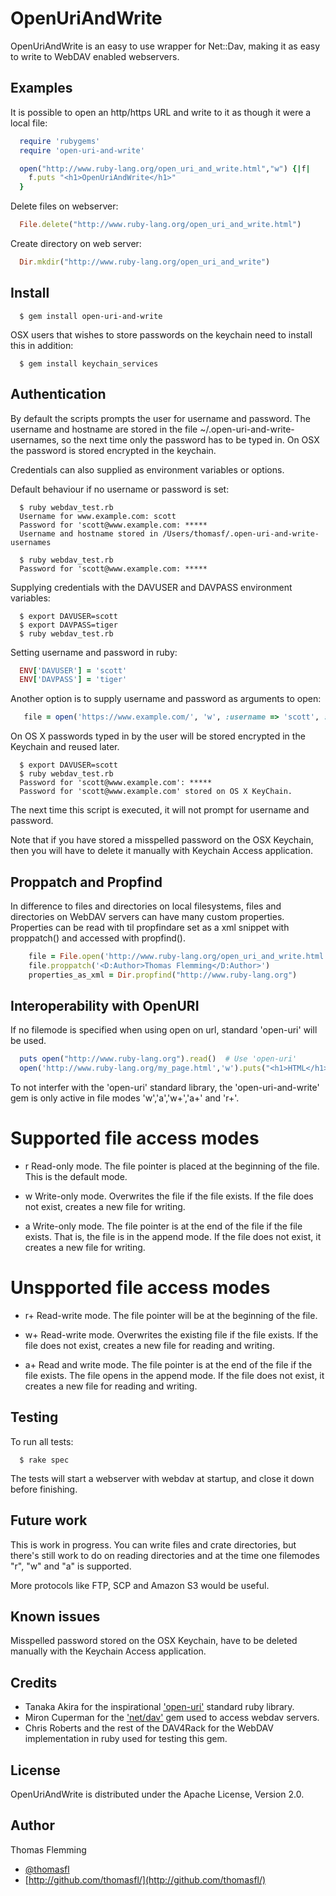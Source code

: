 OpenUriAndWrite
===============

OpenUriAndWrite is an easy to use wrapper for Net::Dav, making it as easy to write to WebDAV enabled webservers.

Examples
--------

It is possible to open an http/https URL and write to it as though it were a local file:

```ruby
  require 'rubygems'
  require 'open-uri-and-write'

  open("http://www.ruby-lang.org/open_uri_and_write.html","w") {|f|
    f.puts "<h1>OpenUriAndWrite</h1>"
  }
```

Delete files on webserver:

```ruby
  File.delete("http://www.ruby-lang.org/open_uri_and_write.html")
```

Create directory on web server:

```ruby
  Dir.mkdir("http://www.ruby-lang.org/open_uri_and_write")
```

Install
-------

```
  $ gem install open-uri-and-write
```

OSX users that wishes to store passwords on the keychain need to install this in addition:

```
  $ gem install keychain_services
```


Authentication
--------------
By default the scripts prompts the user for username and password. The username and hostname are stored in the file ~/.open-uri-and-write-usernames, so the next time only the password has to be typed in. On OSX the password is stored encrypted in the keychain.

Credentials can also supplied as environment variables or options.

Default behaviour if no username or password is set:

```
  $ ruby webdav_test.rb
  Username for www.example.com: scott
  Password for 'scott@www.example.com: *****
  Username and hostname stored in /Users/thomasf/.open-uri-and-write-usernames

  $ ruby webdav_test.rb
  Password for 'scott@www.example.com: *****
```

Supplying credentials with the DAVUSER and DAVPASS environment variables:

```
  $ export DAVUSER=scott
  $ export DAVPASS=tiger
  $ ruby webdav_test.rb
```

Setting username and password in ruby:

```ruby
  ENV['DAVUSER'] = 'scott'
  ENV['DAVPASS'] = 'tiger'
```

Another option is to supply username and password as arguments to open:

```ruby
   file = open('https://www.example.com/', 'w', :username => 'scott', :password => 'tiger')
```

On OS X passwords typed in by the user will be stored encrypted in the Keychain and reused later.

```
  $ export DAVUSER=scott
  $ ruby webdav_test.rb
  Password for 'scott@www.example.com': *****
  Password for 'scott@www.example.com' stored on OS X KeyChain.
```

The next time this script is executed, it will not prompt for username and password.

Note that if you have stored a misspelled password on the OSX Keychain, then you will have to delete it manually with Keychain Access application.

Proppatch and Propfind
----------------------

In difference to files and directories on local filesystems, files and directories on WebDAV servers can have many custom properties. Properties can be read with til propfindare set as a xml snippet with proppatch() and accessed with propfind().

```ruby
    file = File.open('http://www.ruby-lang.org/open_uri_and_write.html','w')
    file.proppatch('<D:Author>Thomas Flemming</D:Author>')
    properties_as_xml = Dir.propfind("http://www.ruby-lang.org")
```

Interoperability with OpenURI
-----------------------------

If no filemode is specified when using open on url, standard 'open-uri' will be used.

```ruby
  puts open("http://www.ruby-lang.org").read()  # Use 'open-uri'
  open('http://www.ruby-lang.org/my_page.html','w').puts("<h1>HTML</h1>") # Use 'open-uri-and-write'
```

To not interfer with the 'open-uri' standard library, the 'open-uri-and-write' gem is only active in file modes 'w','a','w+','a+' and 'r+'.

Supported file access modes
===========================

 * r Read-only mode. The file pointer is placed at the beginning of the file. This is the default mode.

 * w Write-only mode. Overwrites the file if the file exists. If the file does not exist, creates a new file for writing.

 * a Write-only mode. The file pointer is at the end of the file if the file exists. That is, the file is in the append mode. If the file does not exist, it creates a new file for writing.

Unspported file access modes
============================
 * r+ Read-write mode. The file pointer will be at the beginning of the file.

 * w+ Read-write mode. Overwrites the existing file if the file exists. If the file does not exist, creates a new file for reading and writing.

 * a+ Read and write mode. The file pointer is at the end of the file if the file exists. The file opens in the append mode. If the file does not exist, it creates a new file for reading and writing.

Testing
-------
To run all tests:

```
  $ rake spec
```

The tests will start a webserver with webdav at startup, and close it down before finishing.

Future work
-----------
This is work in progress. You can write files and crate directories, but there's still work to do on reading directories and at the time one filemodes "r", "w" and "a" is supported.

More protocols like FTP, SCP and Amazon S3 would be useful.

Known issues
------------
Misspelled password stored on the OSX Keychain, have to be deleted manually with the Keychain Access application.

Credits
-------

  * Tanaka Akira for the inspirational ['open-uri'](https://github.com/ruby/ruby/blob/trunk/lib/open-uri.rb) standard ruby library.
  * Miron Cuperman for the ['net/dav'](https://github.com/devrandom/net_dav) gem used to access webdav servers.
  * Chris Roberts and the rest of the DAV4Rack for the WebDAV implementation in ruby used for testing this gem.

License
-------
OpenUriAndWrite is distributed under the Apache License, Version 2.0.

Author
------

Thomas Flemming

  * [@thomasfl](https://twitter.com/#!/thomasfl)
  * [http://github.com/thomasfl/](http://github.com/thomasfl/)
